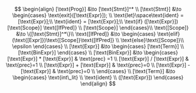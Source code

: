 $$
\begin{align}
    [\text{Prog}] &\to [\text{Stmt}]^* \\
    [\text{Stmt}] &\to
    \begin{cases}
        \text{exit}([\text{Expr}]); \\
        \text{let}\space\text{ident} = [\text{Expr}];\\
        \text{ident} = [\text{Expr}];\\
        \text{if} ([\text{Expr}])[\text{Scope}]
        \text{[IfPred]} \\
        [\text{Scope}]
    \end{cases}\\
    \text{[Scope]} &\to \{[\text{Stmt}]^*\}\\
    \text{[IfPred]} &\to
    \begin{cases}
        \text{elif}(\text{[Expr]})\text{[Scope]}\text{[IfPred]} \\
        \text{else}\text{[Scope]}\\
        \epsilon
    \end{cases} \\
    [\text{Expr}] &\to
    \begin{cases}
        [\text{Term}] \\
        [\text{BinExpr}]
    \end{cases} \\
    [\text{BinExpr}] &\to
    \begin{cases}
        [\text{Expr}] * [\text{Expr}] & \text{prec} =1 \\
        [\text{Expr}] / [\text{Expr}] & \text{prec}=1 \\
        [\text{Expr}] + [\text{Expr}] & \text{prec}=0 \\
        [\text{Expr}] - [\text{Expr}] & \text{prec}=0 \\
    \end{cases} \\
    [\text{Term}] &\to
    \begin{cases}
        \text{int\_lit} \\
        \text{ident} \\
        ([\text{Expr}])
    \end{cases}
\end{align}
$$
